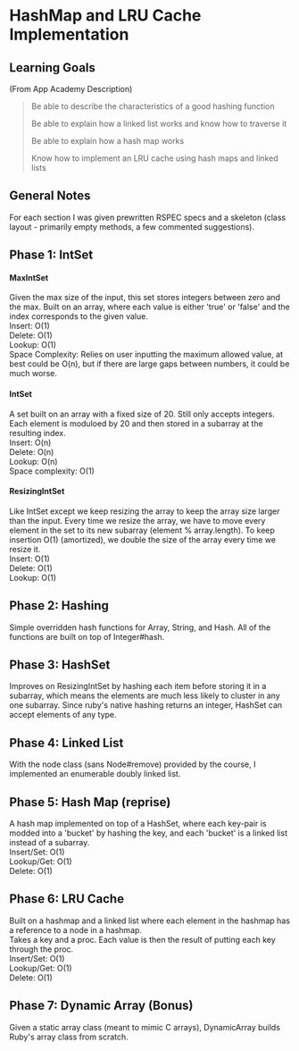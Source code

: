 # HashMap and LRU Cache Implementation
## Learning Goals
(From App Academy Description)
> Be able to describe the characteristics of a good hashing function
>
> Be able to explain how a linked list works and know how to traverse it
>
> Be able to explain how a hash map works
>
> Know how to implement an LRU cache using hash maps and linked lists
## General Notes
For each section I was given prewritten RSPEC specs and a skeleton (class layout - 
primarily empty methods, a few commented suggestions).
## Phase 1: IntSet
#### MaxIntSet
Given the max size of the input, this set stores integers between zero and the max. 
Built on an array, where each value is either 'true' or 'false' and the index
corresponds to the given value.  
Insert: O(1)  
Delete: O(1)  
Lookup: O(1)  
Space Complexity: Relies on user inputting the maximum allowed value, at best could
be O(n), but if there are large gaps between numbers, it could be much worse.
#### IntSet
A set built on an array with a fixed size of 20. Still only accepts integers.
Each element is moduloed by 20 and then stored in a subarray at the resulting index.  
Insert: O(n)  
Delete: O(n)  
Lookup: O(n)  
Space complexity: O(1)
#### ResizingIntSet
Like IntSet except we keep resizing the array to keep the array size larger than the input.
Every time we resize the array, we have to move every element in the set to its new subarray (element % array.length).
To keep insertion O(1) (amortized), we double the size of the array every time we resize it.  
Insert: O(1)  
Delete: O(1)  
Lookup: O(1)
## Phase 2: Hashing
Simple overridden hash functions for Array, String, and Hash. All of the
functions are built on top of Integer#hash.
## Phase 3: HashSet
Improves on ResizingIntSet by hashing each item before storing it in a subarray,
which means the elements are much less likely to cluster in any one subarray.
Since ruby's native hashing returns an integer, HashSet can accept elements of any type.
## Phase 4: Linked List
With the node class (sans Node#remove) provided by the course, I implemented an enumerable doubly linked list.
## Phase 5: Hash Map (reprise)
A hash map implemented on top of a HashSet, where each key-pair is modded into a 
'bucket' by hashing the key, and each 'bucket' is a linked list instead of a subarray.  
Insert/Set: O(1)  
Lookup/Get: O(1)  
Delete: O(1)
## Phase 6: LRU Cache
Built on a hashmap and a linked list where each element in the hashmap has a reference to a node in a hashmap.  
Takes a key and a proc. Each value is then the result of putting each key through the 
proc.  
Insert/Set: O(1)  
Lookup/Get: O(1)  
Delete: O(1)
## Phase 7: Dynamic Array (Bonus)  
Given a static array class (meant to mimic C arrays), DynamicArray builds Ruby's
array class from scratch.
